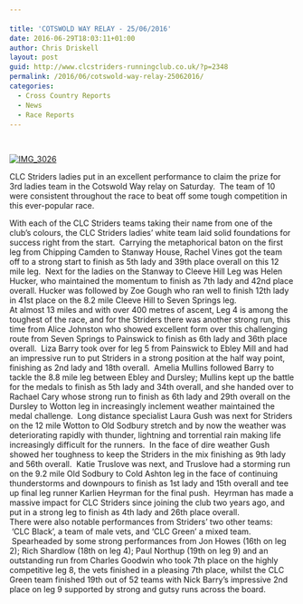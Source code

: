 ```yaml
---

title: 'COTSWOLD WAY RELAY - 25/06/2016'
date: 2016-06-29T18:03:11+01:00
author: Chris Driskell
layout: post
guid: http://www.clcstriders-runningclub.co.uk/?p=2348
permalink: /2016/06/cotswold-way-relay-25062016/
categories:
  - Cross Country Reports
  - News
  - Race Reports
---
```

&nbsp;

[<img class="alignnone size-medium wp-image-2350" src="/Images/2016/06/IMG_3026-300x225.jpg" alt="IMG_3026" width="300" height="225" srcset="/Images/2016/06/IMG_3026-300x225.jpg 300w, /Images/2016/06/IMG_3026-768x576.jpg 768w, /Images/2016/06/IMG_3026-1024x768.jpg 1024w" sizes="(max-width: 300px) 100vw, 300px" />](/Images/2016/06/IMG_3026.jpg)

CLC Striders ladies put in an excellent performance to claim the prize for 3rd ladies team in the Cotswold Way relay on Saturday.  The team of 10 were consistent throughout the race to beat off some tough competition in this ever-popular race.

<div class="">
</div>

<div class="">
  With each of the CLC Striders teams taking their name from one of the club’s colours, the CLC Striders ladies’ white team laid solid foundations for success right from the start.  Carrying the metaphorical baton on the first leg from Chipping Camden to Stanway House, Rachel Vines got the team off to a strong start to finish as 5th lady and 39th place overall on this 12 mile leg.  Next for the ladies on the Stanway to Cleeve Hill Leg was Helen Hucker, who maintained the momentum to finish as 7th lady and 42nd place overall. Hucker was followed by Zoe Gough who ran well to finish 12th lady in 41st place on the 8.2 mile Cleeve Hill to Seven Springs leg.
</div>

<div class="">
</div>

<div class="">
  At almost 13 miles and with over 400 metres of ascent, Leg 4 is among the toughest of the race, and for the Striders there was another strong run, this time from Alice Johnston who showed excellent form over this challenging route from Seven Springs to Painswick to finish as 6th lady and 36th place overall.  Liza Barry took over for leg 5 from Painswick to Ebley Mill and had an impressive run to put Striders in a strong position at the half way point, finishing as 2nd lady and 18th overall.  Amelia Mullins followed Barry to tackle the 8.8 mile leg between Ebley and Dursley; Mullins kept up the battle for the medals to finish as 5th lady and 34th overall, and she handed over to Rachael Cary whose strong run to finish as 6th lady and 29th overall on the Dursley to Wotton leg in increasingly inclement weather maintained the medal challenge.  Long distance specialist Laura Gush was next for Striders on the 12 mile Wotton to Old Sodbury stretch and by now the weather was deteriorating rapidly with thunder, lightning and torrential rain making life increasingly difficult for the runners.  In the face of dire weather Gush showed her toughness to keep the Striders in the mix finishing as 9th lady and 56th overall.  Katie Truslove was next, and Truslove had a storming run on the 9.2 mile Old Sodbury to Cold Ashton leg in the face of continuing thunderstorms and downpours to finish as 1st lady and 15th overall and tee up final leg runner Karlien Heyrman for the final push.  Heyrman has made a massive impact for CLC Striders since joining the club two years ago, and put in a strong leg to finish as 4th lady and 26th place overall.
</div>

<div class="">
</div>

<div class="">
  There were also notable performances from Striders’ two other teams:  ‘CLC Black’, a team of male vets, and ‘CLC Green’ a mixed team.  Spearheaded by some strong performances from Jon Howes (16th on leg 2); Rich Shardlow (18th on leg 4); Paul Northup (19th on leg 9) and an outstanding run from Charles Goodwin who took 7th place on the highly competitive leg 8, the vets finished in a pleasing 7th place, whilst the CLC Green team finished 19th out of 52 teams with Nick Barry’s impressive 2nd place on leg 9 supported by strong and gutsy runs across the board.
</div>